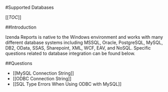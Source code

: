 #Supported Databases

[[_TOC_]]

##Introduction

Izenda Reports is native to the Windows environment and works with many different database systems including MSSQL, Oracle, PostgreSQL, MySQL, DB2, OData, SSAS, Sharepoint, XML, WCF, EAV, and NoSQL. Specific questions related to database integration can be found below.

##Questions

* [[MySQL Connection String]]
* [[ODBC Connection String]]
* [[SQL Type Errors When Using ODBC with MySQL]]